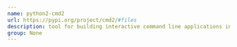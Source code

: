 ```yaml
---
name: python2-cmd2
url: https://pypi.org/project/cmd2/#files
description: tool for building interactive command line applications in Python. URL : https://pypi.org/project/cmd2/#files Groups : None
group: None
---
```

